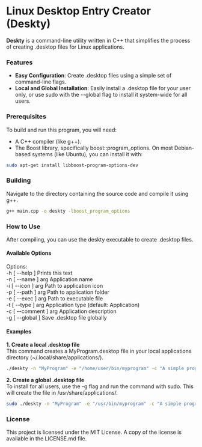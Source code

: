 # **Linux Desktop Entry Creator (Deskty)**

**Deskty** is a command-line utility written in C++ that simplifies the process of creating .desktop files for Linux applications.

### **Features**

* **Easy Configuration**: Create .desktop files using a simple set of command-line flags.  
* **Local and Global Installation**: Easily install a .desktop file for your user only, or use sudo with the \--global flag to install it system-wide for all users.

### **Prerequisites**

To build and run this program, you will need:

* A C++ compiler (like g++).  
* The Boost library, specifically boost::program\_options. On most Debian-based systems (like Ubuntu), you can install it with:
```bash
sudo apt-get install libboost-program-options-dev
```
### **Building**

Navigate to the directory containing the source code and compile it using g++.
```bash
g++ main.cpp -o deskty -lboost_program_options
```
### **How to Use**

After compiling, you can use the deskty executable to create .desktop files.

#### **Available Options**

Options:  
  \-h \[ \--help \]                 Prints this text  
  \-n \[ \--name \] arg             Application name  
  \-i \[ \--icon \] arg             Path to application icon  
  \-p \[ \--path \] arg             Path to application folder  
  \-e \[ \--exec \] arg             Path to executable file  
  \-t \[ \--type \] arg             Application type (default: Application)  
  \-c \[ \--comment \] arg          Application description  
  \-g \[ \--global \]               Save .desktop file globally

#### **Examples**

**1\. Create a local .desktop file**  
This command creates a MyProgram.desktop file in your local applications directory (~/.local/share/applications/).
```bash
./deskty -n "MyProgram" -e "/home/user/bin/myprogram" -c "A simple program" -i "/home/user/images/icon.png"
```

**2\. Create a global .desktop file**  
To install for all users, use the \-g flag and run the command with sudo. This will create the file in /usr/share/applications/.
```bash
sudo ./deskty -n "MyProgram" -e "/usr/bin/myprogram" -c "A simple program" -i "/usr/share/icons/myprogram.png" -g
```
### **License**

This project is licensed under the MIT License. A copy of the license is available in the LICENSE.md file.
